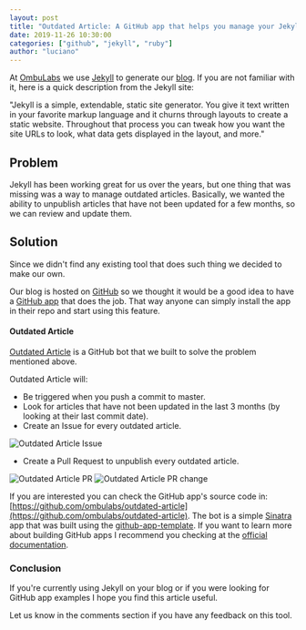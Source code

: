 ```yaml
---
layout: post
title: "Outdated Article: A GitHub app that helps you manage your Jekyll blog"
date: 2019-11-26 10:30:00
categories: ["github", "jekyll", "ruby"]
author: "luciano"
---
```


At [OmbuLabs](https://www.ombulabs.com/) we use [Jekyll](https://jekyllrb.com/) to generate our [blog](https://github.com/ombulabs/blog). If you are not familiar with it, here is a quick description from the Jekyll site:

"Jekyll is a simple, extendable, static site generator. You give it text written in your favorite markup language and it churns through layouts to create a static website. Throughout that process you can tweak how you want the site URLs to look, what data gets displayed in the layout, and more."

<!--more-->

## Problem

Jekyll has been working great for us over the years, but one thing that was missing was a way to manage outdated articles. Basically, we wanted the ability to unpublish articles that have not been updated for a few months, so we can review and update them.

## Solution

Since we didn't find any existing tool that does such thing we decided to make our own.

Our blog is hosted on [GitHub](https://github.com/ombulabs/blog) so we thought it would be a good idea to have a [GitHub app](https://developer.github.com/apps/about-apps/#about-github-apps) that does the job. That way anyone can simply install the app in their repo and start using this feature.

#### Outdated Article

[Outdated Article](https://github.com/marketplace/outdated-article) is a GitHub bot that we built to solve the problem mentioned above.

Outdated Article will:

- Be triggered when you push a commit to master.
- Look for articles that have not been updated in the last 3 months (by looking at their last commit date).
- Create an Issue for every outdated article.

<img src="/blog/assets/images/outdated-article-issue.jpg" alt="Outdated Article Issue" />


- Create a Pull Request to unpublish every outdated article.

<img src="/blog/assets/images/outdated-article-pr.jpg" alt="Outdated Article PR" />

<img src="/blog/assets/images/outdated-article-pr-change.jpg" alt="Outdated Article PR change" />

If you are interested you can check the GitHub app's source code in: [https://github.com/ombulabs/outdated-article](https://github.com/ombulabs/outdated-article).
The bot is a simple [Sinatra](http://sinatrarb.com) app that was built using the [github-app-template](https://github.com/github-developer/github-app-template). If you want to learn more about building GitHub apps I recommend you checking at the [official documentation](https://developer.github.com/apps/building-github-apps).

### Conclusion

If you're currently using Jekyll on your blog or if you were looking for GitHub app examples I hope you find this article useful.

Let us know in the comments section if you have any feedback on this tool.
